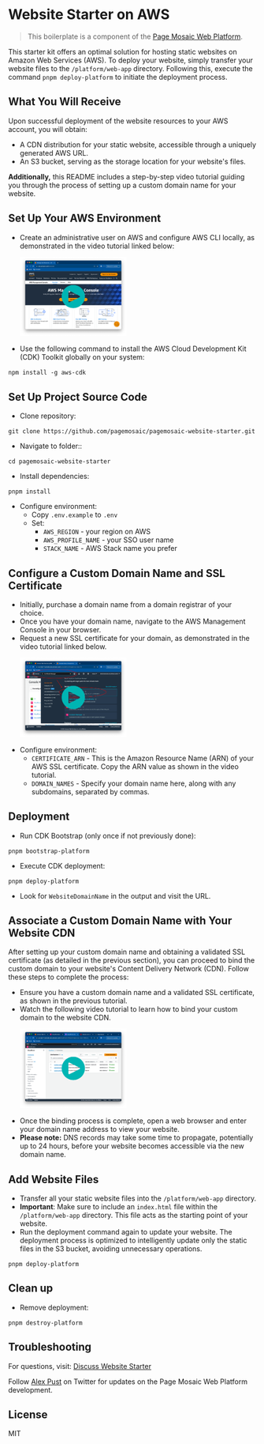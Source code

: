 # Website Starter on AWS

> This boilerplate is a component of the [Page Mosaic Web Platform](https://github.com/pagemosaic).

This starter kit offers an optimal solution for hosting static websites on Amazon Web Services (AWS). 
To deploy your website, simply transfer your website files to the `/platform/web-app` directory. 
Following this, execute the command `pnpm deploy-platform` to initiate the deployment process.

## What You Will Receive
Upon successful deployment of the website resources to your AWS account, you will obtain:
* A CDN distribution for your static website, accessible through a uniquely generated AWS URL.
* An S3 bucket, serving as the storage location for your website's files.

**Additionally,** this README includes a step-by-step video tutorial guiding you through the process of setting up a custom domain name for your website.

## Set Up Your AWS Environment
* Create an administrative user on AWS and configure AWS CLI locally, as demonstrated in the video tutorial linked below:
   <p>
      <a href="https://youtu.be/mXf6EvOvvKY" target="_blank">
   <img src="https://github.com/pagemosaic/.github/blob/main/images/website_starter_videos_covers/create_admin_on_aws.png" alt="SSL certificate issuing" width="45%"/>
      </a>
   </p>

* Use the following command to install the AWS Cloud Development Kit (CDK) Toolkit globally on your system:
```shell
npm install -g aws-cdk
```

## Set Up Project Source Code
* Clone repository:
```shell
git clone https://github.com/pagemosaic/pagemosaic-website-starter.git
```

* Navigate to folder::
```shell
cd pagemosaic-website-starter
```

* Install dependencies:
```shell
pnpm install
```

* Configure environment:
  * Copy `.env.example` to `.env`
  * Set:
    * `AWS_REGION` - your region on AWS
    * `AWS_PROFILE_NAME` - your SSO user name
    * `STACK_NAME` - AWS Stack name you prefer

## Configure a Custom Domain Name and SSL Certificate
* Initially, purchase a domain name from a domain registrar of your choice.
* Once you have your domain name, navigate to the AWS Management Console in your browser.
* Request a new SSL certificate for your domain, as demonstrated in the video tutorial linked below.
   <p>
      <a href="https://youtu.be/kiEkHLNfAGo" target="_blank">
   <img src="https://github.com/pagemosaic/.github/blob/main/images/website_starter_videos_covers/SSL_certificate_request.png" alt="SSL certificate issuing" width="45%"/>
      </a>
   </p>
* Configure environment:
  * `CERTIFICATE_ARN` - This is the Amazon Resource Name (ARN) of your AWS SSL certificate. Copy the ARN value as shown in the video tutorial.
  * `DOMAIN_NAMES` - Specify your domain name here, along with any subdomains, separated by commas.

## Deployment
* Run CDK Bootstrap (only once if not previously done):
```shell
pnpm bootstrap-platform
```
* Execute CDK deployment:
```shell
pnpm deploy-platform
```

* Look for `WebsiteDomainName` in the output and visit the URL.

## Associate a Custom Domain Name with Your Website CDN
After setting up your custom domain name and obtaining a validated SSL certificate (as detailed in the previous section), you can proceed to bind the custom domain to your website's Content Delivery Network (CDN). Follow these steps to complete the process:
* Ensure you have a custom domain name and a validated SSL certificate, as shown in the previous tutorial.
* Watch the following video tutorial to learn how to bind your custom domain to the website CDN. 
   <p>
      <a href="https://youtu.be/6TTTo1UME00" target="_blank">
   <img src="https://github.com/pagemosaic/.github/blob/main/images/website_starter_videos_covers/custom_domain_to_cdn.png" alt="Custom domain name for website CND" width="45%"/>
      </a>
   </p>
* Once the binding process is complete, open a web browser and enter your domain name address to view your website.
* **Please note:** DNS records may take some time to propagate, potentially up to 24 hours, before your website becomes accessible via the new domain name.

## Add Website Files
* Transfer all your static website files into the `/platform/web-app` directory.
* **Important**: Make sure to include an `index.html` file within the `/platform/web-app` directory. This file acts as the starting point of your website.
* Run the deployment command again to update your website. The deployment process is optimized to intelligently update only the static files in the S3 bucket, avoiding unnecessary operations.
```shell
pnpm deploy-platform
```

## Clean up

* Remove deployment:
```shell
pnpm destroy-platform
```

## Troubleshooting

For questions, visit: [Discuss Website Starter](https://github.com/orgs/pagemosaic/discussions/categories/website-starter)

Follow [Alex Pust](https://twitter.com/alex_pustovalov) on Twitter for updates on the Page Mosaic Web Platform development.

## License

MIT
